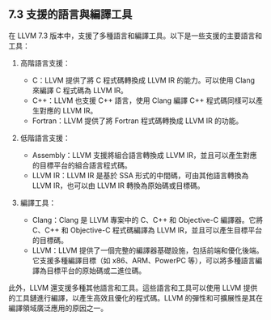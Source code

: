 ## 7.3 支援的語言與編譯工具

在 LLVM 7.3 版本中，支援了多種語言和編譯工具。以下是一些支援的主要語言和工具：

1. 高階語言支援：
   - C：LLVM 提供了將 C 程式碼轉換成 LLVM IR 的能力。可以使用 Clang 來編譯 C 程式碼為 LLVM IR。
   - C++：LLVM 也支援 C++ 語言，使用 Clang 編譯 C++ 程式碼同樣可以產生對應的 LLVM IR。
   - Fortran：LLVM 提供了將 Fortran 程式碼轉換成 LLVM IR 的功能。

2. 低階語言支援：
   - Assembly：LLVM 支援將組合語言轉換成 LLVM IR，並且可以產生對應的目標平台的組合語言程式碼。
   - LLVM IR：LLVM IR 是基於 SSA 形式的中間碼，可由其他語言轉換為 LLVM IR，也可以由 LLVM IR 轉換為原始碼或目標碼。

3. 編譯工具：
   - Clang：Clang 是 LLVM 專案中的 C、C++ 和 Objective-C 編譯器。它將 C、C++ 和 Objective-C 程式碼編譯為 LLVM IR，並且可以產生目標平台的目標碼。
   - LLVM：LLVM 提供了一個完整的編譯器基礎設施，包括前端和優化後端。它支援多種編譯目標（如 x86、ARM、PowerPC 等），可以將多種語言編譯為目標平台的原始碼或二進位碼。

此外，LLVM 還支援多種其他語言和工具。這些語言和工具可以使用 LLVM 提供的工具鏈進行編譯，以產生高效且優化的程式碼。LLVM 的彈性和可擴展性是其在編譯領域廣泛應用的原因之一。